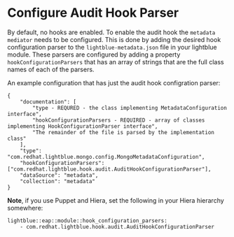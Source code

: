 # Configure Audit Hook Parser
By default, no hooks are enabled.  To enable the audit hook the `metadata mediator` needs to be configured.  This is done by adding the desired hook configuration parser to the `lightblue-metadata.json` file in your lightblue module.  These parsers are configured by adding a property `hookConfigurationParsers` that has an array of strings that are the full class names of each of the parsers.

An example configuration that has just the audit hook configration parser:

```
{
    "documentation": [
        "type - REQURED - the class implementing MetadataConfiguration interface",
        "hookConfigurationParsers - REQUIRED - array of classes implementing HookConfigurationParser interface",
        "The remainder of the file is parsed by the implementation class"
    ],
    "type": "com.redhat.lightblue.mongo.config.MongoMetadataConfiguration",
    "hookConfigurationParsers": ["com.redhat.lightblue.hook.audit.AuditHookConfigurationParser"],
    "dataSource": "metadata",
    "collection": "metadata"
}
```

**Note**, if you use Puppet and Hiera, set the following in your Hiera hierarchy somewhere:

```
lightblue::eap::module::hook_configuration_parsers:
    - com.redhat.lightblue.hook.audit.AuditHookConfigurationParser
```
